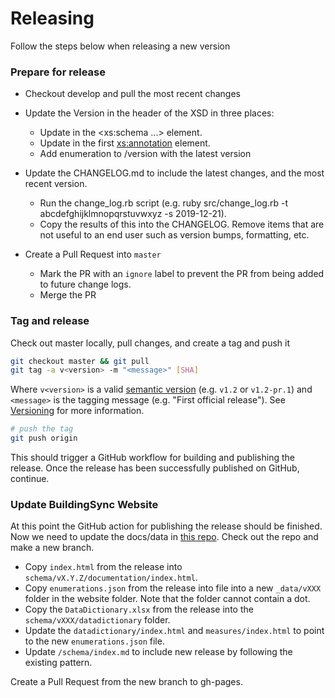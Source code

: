 # Releasing

Follow the steps below when releasing a new version

### Prepare for release

* Checkout develop and pull the most recent changes

* Update the Version in the header of the XSD in three places:
    * Update in the <xs:schema ...> element.
    * Update in the first <xs:annotation> element.
    * Add enumeration to /version with the latest version 

* Update the CHANGELOG.md to include the latest changes, and the most recent version.

	* Run the change_log.rb script (e.g. ruby src/change_log.rb -t abcdefghijklmnopqrstuvwxyz -s 2019-12-21).
	* Copy the results of this into the CHANGELOG. Remove items that are not useful to an end user such as version bumps, formatting, etc.

* Create a Pull Request into `master`
    * Mark the PR with an `ignore` label to prevent the PR from being added to future change logs. 
    * Merge the PR

### Tag and release

Check out master locally, pull changes, and create a tag and push it
```bash
git checkout master && git pull
git tag -a v<version> -m "<message>" [SHA]
```
Where `v<version>` is a valid [semantic version](https://semver.org/) (e.g. `v1.2` or `v1.2-pr.1`) and `<message>` is the tagging message (e.g. "First official release"). See [Versioning](versioning.md) for more information.
```bash
# push the tag
git push origin 
```

This should trigger a GitHub workflow for building and publishing the release. Once the release has been successfully published on GitHub, continue.

### Update BuildingSync Website

At this point the GitHub action for publishing the release should be finished. Now we need to update the docs/data in [this repo](https://github.com/BuildingSync/website]). Check out the repo and make a new branch.

* Copy `index.html` from the release into `schema/vX.Y.Z/documentation/index.html`.
* Copy `enumerations.json` from the release into file into a new `_data/vXXX` folder in the website folder. Note that the folder cannot contain a dot.
* Copy the `DataDictionary.xlsx` from the release into the `schema/vXXX/datadictionary` folder.
* Update the `datadictionary/index.html` and `measures/index.html` to point to the new `enumerations.json` file.
* Update `/schema/index.md` to include new release by following the existing pattern.

Create a Pull Request from the new branch to gh-pages.
